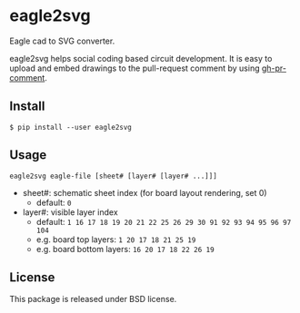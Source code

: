 # eagle2svg
Eagle cad to SVG converter.

eagle2svg helps social coding based circuit development.
It is easy to upload and embed drawings to the pull-request comment
by using [gh-pr-comment](https://github.com/at-wat/gh-pr-comment).

## Install

```
$ pip install --user eagle2svg
```

## Usage

```
eagle2svg eagle-file [sheet# [layer# [layer# ...]]]
```

- sheet#: schematic sheet index (for board layout rendering, set 0)
  - default: `0`
- layer#: visible layer index
  - default: `1 16 17 18 19 20 21 22 25 26 29 30 91 92 93 94 95 96 97 104`
  - e.g. board top layers: `1 20 17 18 21 25 19`
  - e.g. board bottom layers: `16 20 17 18 22 26 19`

## License

This package is released under BSD license.
